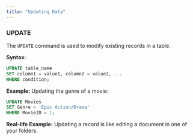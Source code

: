 ```yaml
---
title: "Updating Data"
---
```


### UPDATE

The `UPDATE` command is used to modify existing records in a table.

**Syntax:**

```sql
UPDATE table_name
SET column1 = value1, column2 = value2, ...
WHERE condition;
```

**Example:**
Updating the genre of a movie:

```sql
UPDATE Movies
SET Genre = 'Epic Action/Drama'
WHERE MovieID = 1;
```

**Real-life Example:**
Updating a record is like editing a document in one of your folders.
